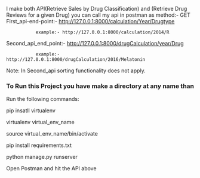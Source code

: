 I make both API(Retrieve Sales by Drug Classification) and (Retrieve Drug Reviews for a given Drug) you can call my api in postman as
method:- GET
First_api-end-point:- http://127.0.0.1:8000/calculation/Year/Drugtype

               example:- http://127.0.0.1:8000/calculation/2014/R

Second_api_end_point:- http://127.0.0.1:8000/drugCalculation/year/Drug

               example:- http://127.0.0.1:8000/drugCalculation/2016/Melatonin

Note: In Second_api sorting functionality does not apply.


### To Run this Project you have make a directory at any name than

Run the following commands:

pip insatll virtualenv

virtualenv virtual_env_name

source virtual_env_name/bin/activate

pip install requirements.txt

python manage.py runserver

Open Postman and hit the API above

